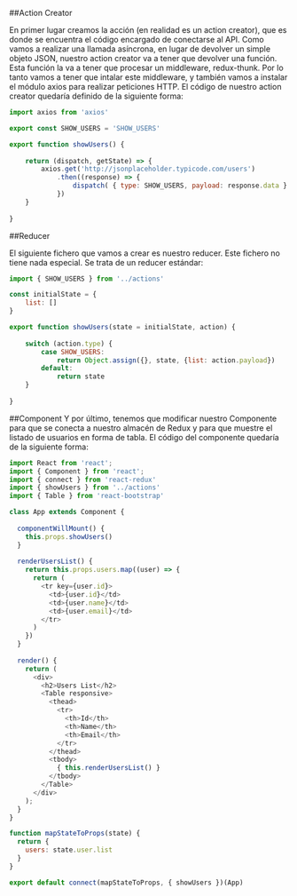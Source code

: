 ##Action Creator

En primer lugar creamos la acción (en realidad es un action creator), que es donde se encuentra el código encargado de conectarse al API. Como vamos a realizar una llamada asíncrona, en lugar de devolver un simple objeto JSON, nuestro action creator va a tener que devolver una función. Esta función la va a tener que procesar un middleware, redux-thunk. Por lo tanto vamos a tener que intalar este middleware, y también vamos a instalar el módulo axios para realizar peticiones HTTP. El código de nuestro action creator quedaría definido de la siguiente forma:

```javascript
import axios from 'axios'

export const SHOW_USERS = 'SHOW_USERS'

export function showUsers() {
    
    return (dispatch, getState) => {
        axios.get('http://jsonplaceholder.typicode.com/users')
            .then((response) => {
                dispatch( { type: SHOW_USERS, payload: response.data } ) 
            }) 
    }
    
} 
```


##Reducer

El siguiente fichero que vamos a crear es nuestro reducer. Este fichero no tiene nada especial. Se trata de un reducer estándar:

```javascript
import { SHOW_USERS } from '../actions'

const initialState = {
    list: []
}

export function showUsers(state = initialState, action) {
    
    switch (action.type) {
        case SHOW_USERS:
            return Object.assign({}, state, {list: action.payload})
        default:
            return state 
    }
    
}
```

##Component
Y por último, tenemos que modificar nuestro Componente para que se conecta a nuestro almacén de Redux y para que muestre el listado de usuarios en forma de tabla. El código del componente quedaría de la siguiente forma:

```javascript
import React from 'react';
import { Component } from 'react';
import { connect } from 'react-redux'
import { showUsers } from '../actions'
import { Table } from 'react-bootstrap'

class App extends Component {
  
  componentWillMount() {
    this.props.showUsers()
  }
  
  renderUsersList() {
    return this.props.users.map((user) => {
      return (
        <tr key={user.id}>
          <td>{user.id}</td>
          <td>{user.name}</td>
          <td>{user.email}</td>
        </tr>
      )
    })
  }
  
  render() {
    return (
      <div>
        <h2>Users List</h2>
        <Table responsive>
          <thead>
            <tr>
              <th>Id</th>
              <th>Name</th>
              <th>Email</th>
            </tr>
          </thead>
          <tbody>
            { this.renderUsersList() }
          </tbody>
        </Table>        
      </div>
    );
  }
}

function mapStateToProps(state) {
  return {
    users: state.user.list
  }
}

export default connect(mapStateToProps, { showUsers })(App)
```
